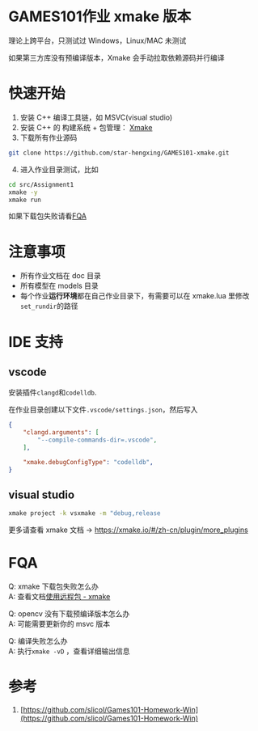 # GAMES101作业 xmake 版本

理论上跨平台，只测试过 Windows，Linux/MAC 未测试

如果第三方库没有预编译版本，Xmake 会手动拉取依赖源码并行编译

# 快速开始

1. 安装 C++ 编译工具链，如 MSVC(visual studio)
2. 安装 C++ 的 构建系统 + 包管理： [Xmake](https://xmake.io/#/zh-cn/guide/installation)
3. 下载所有作业源码

```bash
git clone https://github.com/star-hengxing/GAMES101-xmake.git
```

4. 进入作业目录测试，比如

```bash
cd src/Assignment1
xmake -y
xmake run
```

如果下载包失败请看[FQA](#fqa)

# 注意事项

* 所有作业文档在 doc 目录
* 所有模型在 models 目录
* 每个作业**运行环境**都在自己作业目录下，有需要可以在 xmake.lua 里修改`set_rundir`的路径

# IDE 支持

## vscode

安装插件`clangd`和`codelldb`.

在作业目录创建以下文件`.vscode/settings.json`，然后写入
```json
{
    "clangd.arguments": [
        "--compile-commands-dir=.vscode",
    ],

    "xmake.debugConfigType": "codelldb",
}
```

## visual studio

```bash
xmake project -k vsxmake -m "debug,release
```

更多请查看 xmake 文档 -> https://xmake.io/#/zh-cn/plugin/more_plugins

# FQA

Q: xmake 下载包失败怎么办  
A: 查看文档[使用远程包 - xmake](https://xmake.io/#/zh-cn/package/remote_package?id=%e8%bf%9c%e7%a8%8b%e5%8c%85%e4%b8%8b%e8%bd%bd%e4%bc%98%e5%8c%96)

Q: opencv 没有下载预编译版本怎么办  
A: 可能需要更新你的 msvc 版本

Q: 编译失败怎么办  
A: 执行`xmake -vD` ，查看详细输出信息

# 参考

1. [https://github.com/slicol/Games101-Homework-Win](https://github.com/slicol/Games101-Homework-Win)
